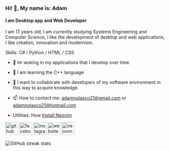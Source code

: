 ### Hi! 👋, My name is: Adam
#### I am Desktop app and Web Developer

I am 17 years old, I am currently studying Systems Engineering and Computer Science, I like the development of desktop and web applications, I like creation, innovation and modernism.

Skills: C# / Python / HTML / CSS

- 🔭 Im woking in my applications that I develop over time. 
- 🌱 I am learning the C++ language 
- 👯 I want to collaborate with developers of my software environment in this way to acquire knowledge. 
- 📫 How to contact me: adamnolasco21@gmail.com or adamnolasco21@hotmail.com

- Utilities: How [Install Neovim](http://https://github.com/eid4m/install-neovim "Install Neovim")

[<img src='https://cdn.jsdelivr.net/npm/simple-icons@3.0.1/icons/github.svg' alt='github' height='40'>](https://github.com/eid4m)  [<img src='https://cdn.jsdelivr.net/npm/simple-icons@3.0.1/icons/facebook.svg' alt='facebook' height='40'>](https://www.facebook.com/adam.nolascoarizabal)  [<img src='https://cdn.jsdelivr.net/npm/simple-icons@3.0.1/icons/instagram.svg' alt='instagram' height='40'>](https://www.instagram.com/eid4m/)  [<img src='https://cdn.jsdelivr.net/npm/simple-icons@3.0.1/icons/icloud.svg' alt='website' height='40'>](https://eccreations.netlify.app/)  [<img src='https://cdn.jsdelivr.net/npm/simple-icons@3.0.1/icons/neovim.svg' alt='neovim' height='40'>](https://github.com/eid4m/install-neovim)  

![GitHub streak stats](https://github-readme-streak-stats.herokuapp.com/?user=eid4m)
